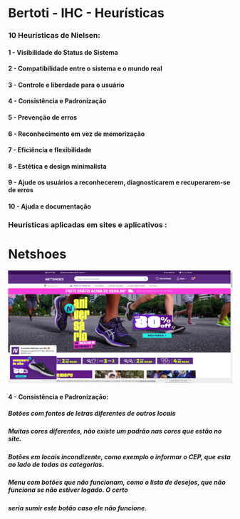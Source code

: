 # Bertoti - IHC - Heurísticas



### 10 Heurísticas de Nielsen:</br>
#### 1 - Visibilidade do Status do Sistema</br>
#### 2 - Compatibilidade entre o sistema e o mundo real</br>
#### 3 - Controle e liberdade para o usuário</br>
#### 4 - Consistência e Padronização</br>
#### 5 - Prevenção de erros</br>
#### 6 - Reconhecimento em vez de memorização</br>
#### 7 - Eficiência e flexibilidade</br>
#### 8 - Estética e design minimalista</br>
#### 9 - Ajude os usuários a reconhecerem, diagnosticarem e recuperarem-se de erros</br>
#### 10 - Ajuda e documentação</br>



### Heurísticas aplicadas em sites e aplicativos :

# Netshoes #
![Netshoes](https://github.com/CarlosKB/bertoti/blob/main/IHC/IHC%20IMAGENS/NetshoesSite.png)

#### 4 - Consistência e Padronização: </br>
#####     Botões com fontes de letras diferentes de outros locais
#####     Muitas cores diferentes, não existe um padrão nas cores que estão no site.


#####     Botões em locais incondizente, como exemplo o informar o CEP, que esta ao lado de todas as categorias.
#####     Menu com botões que não funcionam, como o lista de desejos, que não funciona se não estiver logado. O certo</br>
#####     seria sumir este botão caso ele não funcione.
